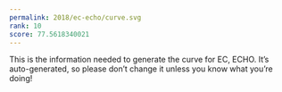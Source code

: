```yaml
---
permalink: 2018/ec-echo/curve.svg
rank: 10
score: 77.5618340021
---
```


This is the information needed to generate the curve for EC, ECHO. It’s
auto-generated, so please don’t change it unless you know what you’re
doing!
